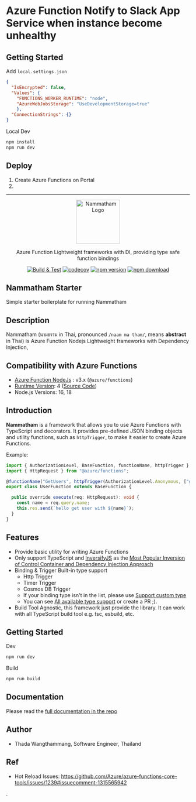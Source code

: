 # Azure Function Notify to Slack App Service when instance become unhealthy

## Getting Started

Add `local.settings.json`

```json
{
  "IsEncrypted": false,
  "Values": {
    "FUNCTIONS_WORKER_RUNTIME": "node",
    "AzureWebJobsStorage": "UseDevelopmentStorage=true"
    },
  "ConnectionStrings": {}
}
```

Local Dev

```bash
npm install
npm run dev
```

## Deploy


1. Create Azure Functions on Portal
2. 

---


<p align="center">
  <a href="https://github.com/mildronize/nammatham/" target="blank"><img src="https://i.ibb.co/QmTh7x4/Nammatham-Logo-v2.png" width="120" alt="Nammatham Logo" /></a>
</p>

<p align="center">
Azure Function Lightweight frameworks with DI, providing type safe function bindings
</p>

<p align="center"><a href="https://github.com/mildronize/nammatham/actions/workflows/test.yml"><img src="https://github.com/mildronize/nammatham/actions/workflows/test.yml/badge.svg" alt="Build &amp; Test"></a> <a href="https://codecov.io/gh/mildronize/nammatham"><img src="https://codecov.io/gh/mildronize/nammatham/branch/main/graph/badge.svg?token=Y7ZMDKFPAN" alt="codecov"></a> <a href="https://www.npmjs.com/package/nammatham"><img src="https://img.shields.io/npm/v/nammatham" alt="npm version"></a> <a href="https://www.npmjs.com/package/nammatham"><img src="https://img.shields.io/npm/dt/nammatham" alt="npm download"></a></p>

## Nammatham Starter

Simple starter boilerplate for running Nammatham

## Description
Nammatham (นามธรรม in Thai, pronounced `/naam ma tham/`, means **abstract** in Thai) is Azure Function Nodejs Lightweight frameworks with Dependency Injection, 


## Compatibility with Azure Functions
- [Azure Function NodeJs](https://github.com/Azure/azure-functions-nodejs-worker/) : v3.x (`@azure/functions`)
- [Runtime Version](https://docs.microsoft.com/azure/azure-functions/functions-versions): 4 ([Source Code](https://github.dev/Azure/azure-functions-host/tree/release/4.x))
- Node.js Versions: 16, 18


## Introduction

**Nammatham** is a framework that allows you to use Azure Functions with TypeScript and decorators. It provides pre-defined JSON binding objects and utility functions, such as `httpTrigger`, to make it easier to create Azure Functions.

Example:

```ts
import { AuthorizationLevel, BaseFunction, functionName, httpTrigger } from "nammatham";
import { HttpRequest } from "@azure/functions";

@functionName("GetUsers", httpTrigger(AuthorizationLevel.Anonymous, ["get"]))
export class UserFunction extends BaseFunction {

  public override execute(req: HttpRequest): void {
    const name = req.query.name;  
    this.res.send(`hello get user with ${name}`);
  }
}
```

## Features
- Provide basic utility for writing Azure Functions
- Only support TypeScript and [InversifyJS](https://github.com/inversify/Inversify) as the [Most Popular Inversion of Control Container and Dependency Injection Approach](https://npmtrends.com/awilix-vs-bottlejs-vs-inversify-vs-node-dependency-injection-vs-tsyringe-vs-typedi-vs-typescript-ioc) 
- Binding & Trigger Built-in type support
  - Http Trigger
  - Timer Trigger
  - Cosmos DB Trigger
  - If your binding type isn't in the list, please use [Support custom type](docs/define-azure-function.md#custom-binding)
  - You can see [All available type support](docs/binding-type.md) or create a PR ;).
- Build Tool Agnostic, this framework just provide the library. It can work with all TypeScript build tool e.g. tsc, esbuild, etc.


## Getting Started

Dev

```bash
npm run dev
```

Build

```bash
npm run build
```

## Documentation

Please read the [full documentation in the repo](https://github.com/mildronize/nammatham/tree/main/docs)

## Author
- Thada Wangthammang, Software Engineer, Thailand

## Ref
- Hot Reload Issues: https://github.com/Azure/azure-functions-core-tools/issues/1239#issuecomment-1315565942

.